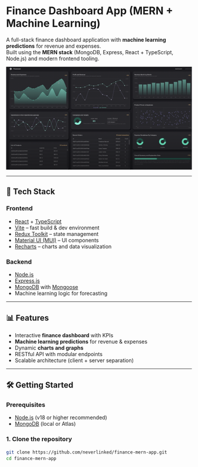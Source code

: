 # Finance Dashboard App (MERN + Machine Learning)

A full-stack finance dashboard application with **machine learning predictions** for revenue and expenses.  
Built using the **MERN stack** (MongoDB, Express, React + TypeScript, Node.js) and modern frontend tooling.  

![Dashboard Preview](./client/public/db_preview.png) 

---

## 🚀 Tech Stack

### Frontend
- [React](https://reactjs.org/) + [TypeScript](https://www.typescriptlang.org/)
- [Vite](https://vitejs.dev/) – fast build & dev environment
- [Redux Toolkit](https://redux-toolkit.js.org/) – state management
- [Material UI (MUI)](https://mui.com/) – UI components
- [Recharts](https://recharts.org/) – charts and data visualization

### Backend
- [Node.js](https://nodejs.org/)
- [Express.js](https://expressjs.com/)
- [MongoDB](https://www.mongodb.com/) with [Mongoose](https://mongoosejs.com/)
- Machine learning logic for forecasting

---

## 📊 Features
- Interactive **finance dashboard** with KPIs
- **Machine learning predictions** for revenue & expenses
- Dynamic **charts and graphs**
- RESTful API with modular endpoints
- Scalable architecture (client + server separation)

---

## 🛠️ Getting Started

### Prerequisites
- [Node.js](https://nodejs.org/) (v18 or higher recommended)
- [MongoDB](https://www.mongodb.com/) (local or Atlas)

### 1. Clone the repository
```bash
git clone https://github.com/neverlinked/finance-mern-app.git
cd finance-mern-app

